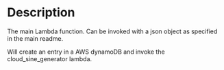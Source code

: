 # Description

The main Lambda function. Can be invoked with a json object as specified in the main readme.

Will create an entry in a AWS dynamoDB and invoke the cloud_sine_generator lambda.
